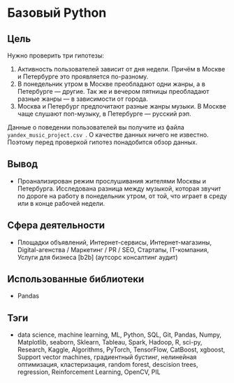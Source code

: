 # Базовый Python
## Цель
Нужно проверить три гипотезы:
1. Активность пользователей зависит от дня недели. Причём в Москве и Петербурге это проявляется по-разному.
2. В понедельник утром в Москве преобладают одни жанры, а в Петербурге — другие. Так же и вечером пятницы преобладают разные жанры — в зависимости от города. 
3. Москва и Петербург предпочитают разные жанры музыки. В Москве чаще слушают поп-музыку, в Петербурге — русский рэп.

Данные о поведении пользователей вы получите из файла `yandex_music_project.csv `. О качестве данных ничего не известно. Поэтому перед проверкой гипотез понадобится обзор данных.

## Вывод
- Проанализирован режим прослушивания жителями Москвы и Петербурга. Исследована разница между музыкой, которая звучит по дороге на работу в понедельник утром, от той, что играет в среду или в конце рабочей недели.

## Сфера деятельности
- Площадки объявлений, Интернет-сервисы, Интернет-магазины, Digital-агенства / Маркетинг / PR / SEO, Стартапы, IT-компания, Услуги для бизнеса [b2b] (аутсорс консалтинг аудит)

## Использованные библиотеки
- Pandas

## Тэги
- data science, machine learning, ML, Python, SQL, Git, Pandas, Numpy, Matplotlib, seaborn, Sklearn, Tableau, Spark, Hadoop, R, sci-py, Research, Kaggle, Algorithms, PyTorch, TensorFlow, CatBoost, xgboost, Support vector machines,  градиентный бустинг, нелинейная оптимизация, кластеризация, random forest, descision trees,  regression,  Reinforcement Learning, OpenCV, PIL
